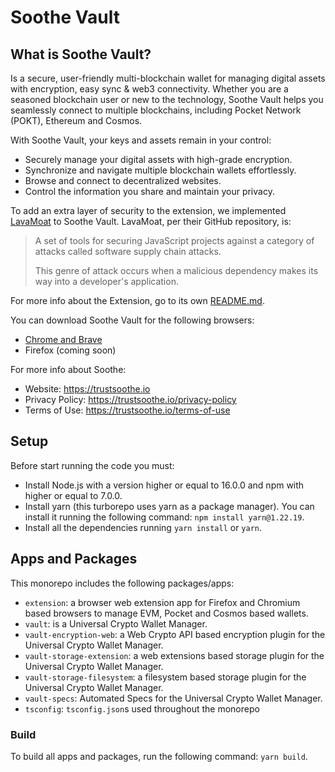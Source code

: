# Soothe Vault

## What is Soothe Vault?

Is a secure, user-friendly multi-blockchain wallet for managing digital assets with encryption, easy sync & web3
connectivity. Whether you are a seasoned blockchain user or new to the technology, Soothe Vault helps you seamlessly
connect to multiple blockchains, including Pocket Network (POKT), Ethereum and Cosmos.

With Soothe Vault, your keys and assets remain in your control:

- Securely manage your digital assets with high-grade encryption.
- Synchronize and navigate multiple blockchain wallets effortlessly.
- Browse and connect to decentralized websites.
- Control the information you share and maintain your privacy.

To add an extra layer of security to the extension, we implemented [LavaMoat](https://github.com/LavaMoat/LavaMoat) to
Soothe Vault. LavaMoat, per their GitHub repository, is:
> A set of tools for securing JavaScript projects against a category of attacks called software supply chain attacks.
>
> This genre of attack occurs when a malicious dependency makes its way into a developer's application.

For more info about the Extension, go
to its own [README.md](/apps/nodejs/extension/README.md).

You can download Soothe Vault for the following browsers:

- [Chrome and Brave](https://chromewebstore.google.com/detail/soothe-vault/mcgbfmioikpilhncbhdkjbjinfhgplpa)
- Firefox (coming soon)

For more info about Soothe:

- Website: https://trustsoothe.io
- Privacy Policy: https://trustsoothe.io/privacy-policy
- Terms of Use: https://trustsoothe.io/terms-of-use

## Setup

Before start running the code you must:

- Install Node.js with a version higher or equal to 16.0.0 and npm with higher or equal to 7.0.0.
- Install yarn (this turborepo uses yarn as a package manager). You can install it running the following
  command: `npm install yarn@1.22.19`.
- Install all the dependencies running `yarn install` or `yarn`.

## Apps and Packages

This monorepo includes the following packages/apps:

- `extension`: a browser web extension app for Firefox and Chromium based browsers to manage EVM, Pocket and Cosmos
  based wallets.
- `vault`: is a Universal Crypto Wallet Manager.
- `vault-encryption-web`: a Web Crypto API based encryption plugin for the Universal Crypto Wallet Manager.
- `vault-storage-extension`: a web extensions based storage plugin for the Universal Crypto Wallet Manager.
- `vault-storage-filesystem`: a filesystem based storage plugin for the Universal Crypto Wallet Manager.
- `vault-specs`: Automated Specs for the Universal Crypto Wallet Manager.
- `tsconfig`: `tsconfig.json`s used throughout the monorepo

### Build

To build all apps and packages, run the following command: `yarn build`.
